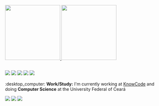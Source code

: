 
<div>
  <a href="https://github.com/reness0">
  <img height="180em" src="https://github-readme-stats.vercel.app/api?username=rene-kt&show_icons=true&theme=react&include_all_commits=true&count_private=true"/>
      <a href="#"><img height="180em" src="https://github-readme-stats.vercel.app/api/top-langs/?username=rene-kt&layout=compact&theme=react"></a>

</div>  




<p align="left">
  
   <br>
  <img src="https://img.shields.io/badge/Java-ED8B00?style=for-the-badge&logo=java&logoColor=white">
  <img src = "https://img.shields.io/badge/Spring-6DB33F?style=for-the-badge&logo=spring&logoColor=white">
  <img src="https://img.shields.io/badge/Flutter-02569B?style=for-the-badge&logo=flutter&logoColor=white">
  <img src = "https://img.shields.io/badge/TypeScript-007ACC?style=for-the-badge&logo=typescript&logoColor=white">
   <img src = "https://img.shields.io/badge/Kotlin-0095D5?&style=for-the-badge&logo=kotlin&logoColor=white">
  <br>
  <br>
:desktop_computer: <strong>Work/Study:</strong> I'm currently working at <a href="https://knowcode.app">KnowCode</a> and doing <strong>Computer Science</strong> at the University Federal of Ceará	 
  <br>
  
</p>

<p align="left">
<a href="mailto:renejr.arraes286@gmail.com" alt="Gmail">
<img src="https://img.shields.io/badge/Gmail-D14836?style=for-the-badge&logo=gmail&logoColor=white" /></a>
  
<a href="https://www.linkedin.com/in/renê-júnior-55901b198/" alt="Linkedin">
<img src="https://img.shields.io/badge/LinkedIn-0077B5?style=for-the-badge&logo=linkedin&logoColor=white" /></a>

<a href="https://t.me/renejr03" alt = "Telegram">
  <img src="https://img.shields.io/badge/Telegram-2CA5E0?style=for-the-badge&logo=telegram&logoColor=white"></a>
  

 
 
